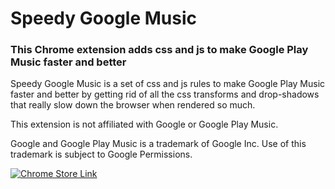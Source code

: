 # Speedy Google Music
### This Chrome extension adds css and js to make Google Play Music faster and better

Speedy Google Music is a set of css and js rules to make Google Play Music faster and better by getting rid of all the css transforms and drop-shadows that really slow down the browser when rendered so much.

This extension is not affiliated with Google or Google Play Music.

Google and Google Play Music is a trademark of Google Inc. Use of this trademark is subject to Google Permissions.

[![Chrome Store Link](https://developer.chrome.com/webstore/images/ChromeWebStore_Badge_v2_496x150.png)](https://chrome.google.com/webstore/detail/speedy-google-play-music/foapoaclekhpolkncfcnghfdnjlikbhp)